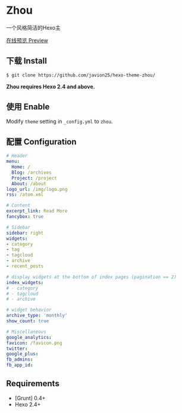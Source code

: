 # Zhou

一个风格简洁的Hexo主

[在线预览 Preview](http://www.javion.me/)


## 下载 Install

``` bash
$ git clone https://github.com/javion25/hexo-theme-zhou/
```

**Zhou requires Hexo 2.4 and above.**

## 使用 Enable

Modify `theme` setting in `_config.yml` to `zhou`.

## 配置 Configuration

``` yml
# Header
menu:
  Home: /
  Blog: /archives
  Project: /project
  About: /about
logo_url: /img/logo.png
rss: /atom.xml

# Content
excerpt_link: Read More
fancybox: true

# Sidebar
sidebar: right
widgets:
- category
- tag
- tagcloud
- archive
- recent_posts

# display widgets at the bottom of index pages (pagination == 2)
index_widgets:
# - category
# - tagcloud
# - archive

# widget behavior
archive_type: 'monthly'
show_count: true

# Miscellaneous
google_analytics:
favicon: /favicon.png
twitter:
google_plus:
fb_admins:
fb_app_id:
```

## Requirements

- [Grunt] 0.4+
- Hexo 2.4+

